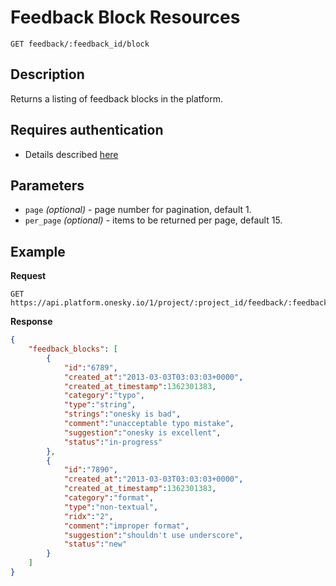 # Feedback Block Resources
    GET feedback/:feedback_id/block

## Description
Returns a listing of feedback blocks in the platform.

## Requires authentication
- Details described [here](/README.md#authentication)

## Parameters
- `page` _(optional)_ - page number for pagination, default 1.
- `per_page` _(optional)_ - items to be returned per page, default 15.

## Example
**Request**

    GET https://api.platform.onesky.io/1/project/:project_id/feedback/:feedback_id/block

**Response**
``` json
{
    "feedback_blocks": [
        {
            "id":"6789",
            "created_at":"2013-03-03T03:03:03+0000",
            "created_at_timestamp":1362301383,
            "category":"typo",
            "type":"string",
            "strings":"onesky is bad",
            "comment":"unacceptable typo mistake",
            "suggestion":"onesky is excellent",
            "status":"in-progress"
        },
        {
            "id":"7890",
            "created_at":"2013-03-03T03:03:03+0000",
            "created_at_timestamp":1362301383,
            "category":"format",
            "type":"non-textual",
            "ridx":"2",
            "comment":"improper format",
            "suggestion":"shouldn't use underscore",
            "status":"new"
        }
    ]
}
```